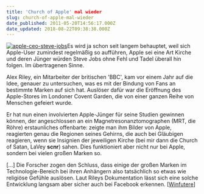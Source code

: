 ```yaml
---
title: 'Church of Apple' mal wieder
slug: church-of-apple-mal-wieder
date_published: 2011-05-20T14:56:17.000Z
date_updated: 2018-08-22T09:38:38.000Z
---
```


[![apple-ceo-steve-jobs](//picdump.thafaker.de/2011/05/apple-ceo-steve-jobs-150x150.jpg)](http://picdump.thafaker.de/2011/05/apple-ceo-steve-jobs.jpeg)Es wird ja schon seit langem behauptet, weil sich Apple-User zumindest regelmäßig so aufführen, Apple sei eine Art Kirche und deren Jünger würden Steve Jobs ohne Fehl und Tadel überall hin folgen. Im übertragenen Sinne.

Alex Riley, ein Mitarbeiter der britischen 'BBC', kam vor einem Jahr auf die Idee, genauer zu untersuchen, was es mit der Bindung von Fans an bestimmte Marken auf sich hat. Auslöser dafür war die Eröffnung des Apple-Stores im Londoner Covent Garden, die von einer ganzen Reihe von Menschen gefeiert wurde.

Er hat nun einen involvierten Apple-Jünger für seine Studien gewinnen können, der angeschlossen an ein Magnetresonanztomographen (MRT, die Röhre) erstaunliches offenbarte: zeigte man ihm Bilder von Apple, reagierten genau die Regionen seines Gehirns, die auch bei Gläubigen reagieren, wenn sie Insignien der jeweiligen Kirche (bei mir dann die Church of Satan, LaVey **scnr**) sahen. Dies funktioniert aber nicht nur bei Apple, sondern bei vielen großen Marken so.

[...] Die Forscher zogen den Schluss, dass einige der großen Marken im  Technologie-Bereich bei ihren Anhängern also tatsächlich so etwas wie  religiöse Gefühle auslösen. Laut Rileys Dokumentation lässt sich eine  solche Entwicklung langsam aber sicher auch bei Facebook erkennen. [[Winfutere](http://www.google.de/search?q=Insignien&amp;ie=utf-8&amp;oe=utf-8&amp;aq=t&amp;rls=org.mozilla:de:official&amp;client=firefox-a)]
